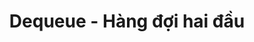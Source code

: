 ---
layout: posts_by_category
categories: dequeue
title: Dequeue - Hàng đợi hai đầu
permalink: /category/dequeue
---